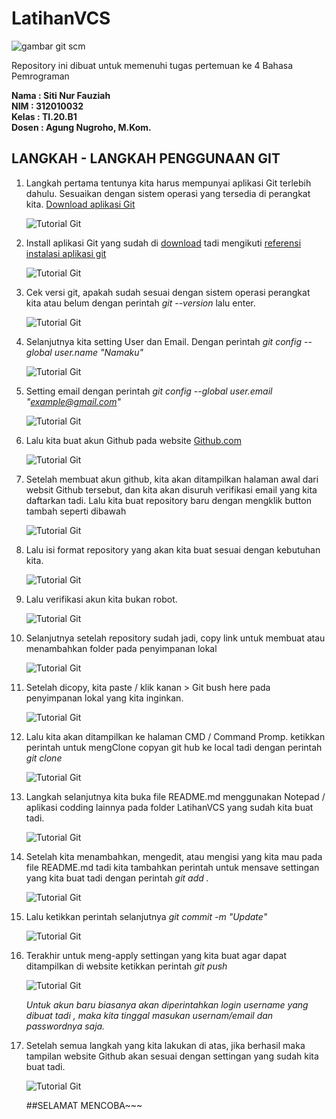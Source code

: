 # LatihanVCS
![gambar git scm](Foto/LOGOUPB.png)


Repository ini dibuat untuk memenuhi tugas pertemuan ke 4 Bahasa Pemrograman

**Nama       	: Siti Nur Fauziah**<br>
**NIM	              : 312010032**<br>
**Kelas	    : TI.20.B1**<br>
**Dosen	    : Agung Nugroho, M.Kom.**<br>

## LANGKAH - LANGKAH PENGGUNAAN GIT
1. Langkah pertama tentunya kita harus mempunyai aplikasi Git terlebih dahulu. Sesuaikan dengan sistem operasi yang tersedia di perangkat kita. [Download aplikasi Git](https://git-scm.com/downloads)

    ![Tutorial Git](Foto/Download.PNG)

2.  Install aplikasi Git yang sudah di [download](https://git-scm.com/downloads)  tadi mengikuti [referensi instalasi aplikasi git](https://git-scm.com/book/en/v2/Getting-Started-Installing-Git)

    ![Tutorial Git](Foto/Install.PNG)

3. Cek versi git, apakah sudah sesuai dengan sistem operasi perangkat kita atau belum dengan perintah <i>git --version</i> lalu enter.

    ![Tutorial Git](Foto/Cekversion.PNG)

4. Selanjutnya kita setting User dan Email. Dengan perintah <i>git config --global user.name "Namaku" </i>

    ![Tutorial Git](Foto/Tambahuser.PNG)

5. Setting email dengan perintah <i>git config --global user.email "example@gmail.com" </i>

    ![Tutorial Git](Foto/Tambahemail.PNG)

6. Lalu kita buat akun Github pada website [Github.com](https://github.com/)

    ![Tutorial Git](Foto/Newaccount.PNG)

7. Setelah membuat akun github, kita akan ditampilkan halaman awal dari websit Github tersebut, dan kita akan disuruh verifikasi email yang kita daftarkan tadi. Lalu kita buat repository baru dengan mengklik button tambah seperti dibawah

    ![Tutorial Git](Foto/Newrepository.PNG)

8. Lalu isi format repository yang akan kita buat sesuai dengan kebutuhan kita.

    ![Tutorial Git](Foto/Createrepository.PNG)

9. Lalu verifikasi akun kita bukan robot.

    ![Tutorial Git](Foto/verifikasi.PNG)

10. Selanjutnya setelah repository sudah jadi, copy link untuk membuat atau menambahkan folder pada penyimpanan lokal

    ![Tutorial Git](Foto/Copylink.PNG)

11. Setelah dicopy, kita paste / klik kanan > Git bush here pada penyimpanan lokal yang kita inginkan.

    ![Tutorial Git](Foto/gitbush.PNG)

12. Lalu kita akan ditampilkan ke halaman CMD / Command Promp.  ketikkan perintah untuk mengClone copyan git hub ke local tadi dengan perintah <i>git clone</i>

    ![Tutorial Git](Foto/gittclone.PNG)

13. Langkah selanjutnya kita buka file README.md menggunakan Notepad / aplikasi codding lainnya pada folder LatihanVCS yang sudah kita buat tadi.

    ![Tutorial Git](Foto/Editreadme.PNG)

14. Setelah kita menambahkan, mengedit, atau mengisi yang kita mau pada file README.md tadi kita tambahkan perintah untuk mensave settingan yang kita buat tadi dengan perintah <i>git add .</i>

    ![Tutorial Git](Foto/Gitadd.PNG)

15. Lalu ketikkan perintah selanjutnya <i>git commit -m "Update"</i>

    ![Tutorial Git](Foto/gitcommit.PNG)

16. Terakhir untuk meng-apply settingan yang kita buat agar dapat ditampilkan di website ketikkan perintah <i>git push</i>

    ![Tutorial Git](Foto/gitpush.PNG)

    <i>Untuk akun baru biasanya akan diperintahkan login username yang dibuat tadi , maka kita tinggal masukan usernam/email dan passwordnya saja.</i>


17. Setelah semua langkah yang kita lakukan di atas, jika berhasil maka tampilan website Github akan sesuai dengan settingan yang sudah kita buat tadi.

    ![Tutorial Git](Foto/Finish.PNG)


    ##SELAMAT MENCOBA~~~
